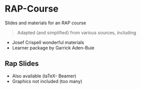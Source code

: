 # RAP-Course
Slides and materials for an RAP course
> Adapted (and simplified) from various sources, including 
- Josef Crispell wonderful materials
- Learner package by Garrick Aden-Buie
## Rap Slides
- Also available  (laTeX- Beamer)
- Graphics not included (too many)
